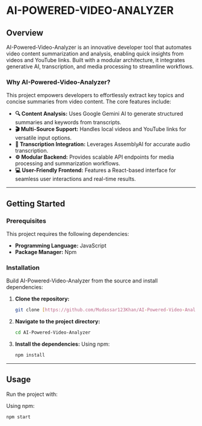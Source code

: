 # AI-POWERED-VIDEO-ANALYZER

## Overview

AI-Powered-Video-Analyzer is an innovative developer tool that automates video content summarization and analysis, enabling quick insights from videos and YouTube links. Built with a modular architecture, it integrates generative AI, transcription, and media processing to streamline workflows.

### Why AI-Powered-Video-Analyzer?

This project empowers developers to effortlessly extract key topics and concise summaries from video content. The core features include:

* **🔍 Content Analysis:** Uses Google Gemini AI to generate structured summaries and keywords from transcripts.
* **🎬 Multi-Source Support:** Handles local videos and YouTube links for versatile input options.
* **📜 Transcription Integration:** Leverages AssemblyAI for accurate audio transcription.
* **⚙️ Modular Backend:** Provides scalable API endpoints for media processing and summarization workflows.
* **💻 User-Friendly Frontend:** Features a React-based interface for seamless user interactions and real-time results.

---

## Getting Started

### Prerequisites

This project requires the following dependencies:

* **Programming Language:** JavaScript
* **Package Manager:** Npm

### Installation

Build AI-Powered-Video-Analyzer from the source and install dependencies:

1.  **Clone the repository:**
    ```bash
    git clone [https://github.com/Mudassar123Khan/AI-Powered-Video-Analyzer](https://github.com/Mudassar123Khan/AI-Powered-Video-Analyzer)
    ```

2.  **Navigate to the project directory:**
    ```bash
    cd AI-Powered-Video-Analyzer
    ```

3.  **Install the dependencies:**
    Using npm:
    ```bash
    npm install
    ```

---

## Usage

Run the project with:

Using npm:
```bash
npm start
